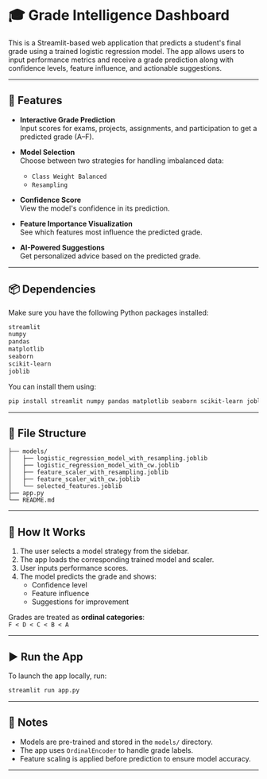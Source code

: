 # 🎓 Grade Intelligence Dashboard

This is a Streamlit-based web application that predicts a student's final grade using a trained logistic regression model. The app allows users to input performance metrics and receive a grade prediction along with confidence levels, feature influence, and actionable suggestions.

---

## 🚀 Features

- **Interactive Grade Prediction**  
  Input scores for exams, projects, assignments, and participation to get a predicted grade (A–F).

- **Model Selection**  
  Choose between two strategies for handling imbalanced data:
  - `Class Weight Balanced`
  - `Resampling`

- **Confidence Score**  
  View the model's confidence in its prediction.

- **Feature Importance Visualization**  
  See which features most influence the predicted grade.

- **AI-Powered Suggestions**  
  Get personalized advice based on the predicted grade.

---

## 📦 Dependencies

Make sure you have the following Python packages installed:

```bash
streamlit
numpy
pandas
matplotlib
seaborn
scikit-learn
joblib
```

You can install them using:

```bash
pip install streamlit numpy pandas matplotlib seaborn scikit-learn joblib
```

---

## 📁 File Structure

```
├── models/
│   ├── logistic_regression_model_with_resampling.joblib
│   ├── logistic_regression_model_with_cw.joblib
│   ├── feature_scaler_with_resampling.joblib
│   ├── feature_scaler_with_cw.joblib
│   └── selected_features.joblib
├── app.py
└── README.md
```

---

## 🧠 How It Works

1. The user selects a model strategy from the sidebar.
2. The app loads the corresponding trained model and scaler.
3. User inputs performance scores.
4. The model predicts the grade and shows:
   - Confidence level
   - Feature influence
   - Suggestions for improvement

Grades are treated as **ordinal categories**:  
`F < D < C < B < A`

---

## ▶️ Run the App

To launch the app locally, run:

```bash
streamlit run app.py
```

---

## 📌 Notes

- Models are pre-trained and stored in the `models/` directory.
- The app uses `OrdinalEncoder` to handle grade labels.
- Feature scaling is applied before prediction to ensure model accuracy.

---
